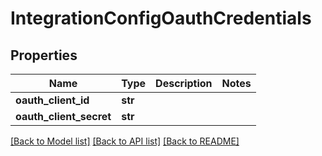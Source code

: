 # IntegrationConfigOauthCredentials

## Properties
Name | Type | Description | Notes
------------ | ------------- | ------------- | -------------
**oauth_client_id** | **str** |  | 
**oauth_client_secret** | **str** |  | 

[[Back to Model list]](../README.md#documentation-for-models) [[Back to API list]](../README.md#documentation-for-api-endpoints) [[Back to README]](../README.md)

